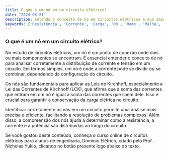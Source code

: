 ```yaml
---
title: O que é um nó em um circuito elétrico?
date: "2024-08-21"
description: Entenda o conceito de nó em circuitos elétricos e sua importância na análise de circuitos.
keywords: ['Resistência', 'Corrente', 'Carga', 'Nó', 'Ramo', 'Malha', 'Potência']
---
```


### O que é um nó em um circuito elétrico?

No estudo de circuitos elétricos, um nó é um ponto de conexão onde dois ou mais componentes se encontram. É essencial entender o conceito de nó para analisar corretamente a distribuição de corrente e tensão em um circuito. Em termos simples, um nó é onde a corrente pode se dividir ou se combinar, dependendo da configuração do circuito.

Os nós são fundamentais para aplicar as Leis de Kirchhoff, especialmente a Lei das Correntes de Kirchhoff (LCK), que afirma que a soma das correntes que entram em um nó é igual à soma das correntes que saem dele. Isso é crucial para garantir a conservação da carga elétrica no circuito.

Identificar corretamente os nós em um circuito permite uma análise mais precisa e eficiente, facilitando a resolução de problemas complexos. Além disso, a compreensão dos nós ajuda a determinar como a resistência, a corrente e a potência são distribuídas ao longo do circuito.

Se você gostou deste conteúdo, conheça o curso online de circuitos elétricos para alunos de engenharia, Domínio Elétrico, criado pelo Prof. Nicholas Yukio, clicando no botão presente logo abaixo do texto.